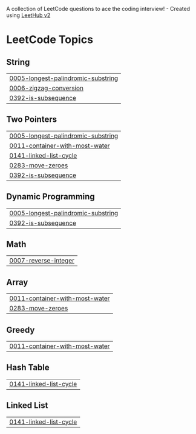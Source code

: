 A collection of LeetCode questions to ace the coding interview! - Created using [LeetHub v2](https://github.com/arunbhardwaj/LeetHub-2.0)
<!---LeetCode Topics Start-->
# LeetCode Topics
## String
|  |
| ------- |
| [0005-longest-palindromic-substring](https://github.com/cold-me/coding-test-practice/tree/master/0005-longest-palindromic-substring) |
| [0006-zigzag-conversion](https://github.com/cold-me/coding-test-practice/tree/master/0006-zigzag-conversion) |
| [0392-is-subsequence](https://github.com/cold-me/coding-test-practice/tree/master/0392-is-subsequence) |
## Two Pointers
|  |
| ------- |
| [0005-longest-palindromic-substring](https://github.com/cold-me/coding-test-practice/tree/master/0005-longest-palindromic-substring) |
| [0011-container-with-most-water](https://github.com/cold-me/coding-test-practice/tree/master/0011-container-with-most-water) |
| [0141-linked-list-cycle](https://github.com/cold-me/coding-test-practice/tree/master/0141-linked-list-cycle) |
| [0283-move-zeroes](https://github.com/cold-me/coding-test-practice/tree/master/0283-move-zeroes) |
| [0392-is-subsequence](https://github.com/cold-me/coding-test-practice/tree/master/0392-is-subsequence) |
## Dynamic Programming
|  |
| ------- |
| [0005-longest-palindromic-substring](https://github.com/cold-me/coding-test-practice/tree/master/0005-longest-palindromic-substring) |
| [0392-is-subsequence](https://github.com/cold-me/coding-test-practice/tree/master/0392-is-subsequence) |
## Math
|  |
| ------- |
| [0007-reverse-integer](https://github.com/cold-me/coding-test-practice/tree/master/0007-reverse-integer) |
## Array
|  |
| ------- |
| [0011-container-with-most-water](https://github.com/cold-me/coding-test-practice/tree/master/0011-container-with-most-water) |
| [0283-move-zeroes](https://github.com/cold-me/coding-test-practice/tree/master/0283-move-zeroes) |
## Greedy
|  |
| ------- |
| [0011-container-with-most-water](https://github.com/cold-me/coding-test-practice/tree/master/0011-container-with-most-water) |
## Hash Table
|  |
| ------- |
| [0141-linked-list-cycle](https://github.com/cold-me/coding-test-practice/tree/master/0141-linked-list-cycle) |
## Linked List
|  |
| ------- |
| [0141-linked-list-cycle](https://github.com/cold-me/coding-test-practice/tree/master/0141-linked-list-cycle) |
<!---LeetCode Topics End-->